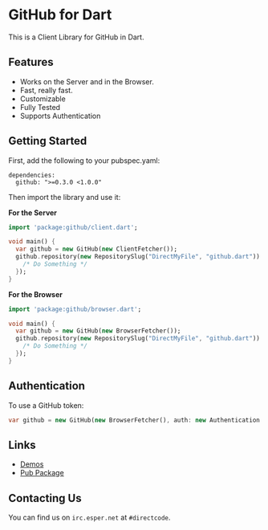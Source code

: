 # GitHub for Dart

This is a Client Library for GitHub in Dart.

## Features

- Works on the Server and in the Browser.
- Fast, really fast.
- Customizable
- Fully Tested
- Supports Authentication

## Getting Started

First, add the following to your pubspec.yaml:

```
dependencies:
  github: ">=0.3.0 <1.0.0"
```

Then import the library and use it:

**For the Server**
```dart
import 'package:github/client.dart';

void main() {
  var github = new GitHub(new ClientFetcher());
  github.repository(new RepositorySlug("DirectMyFile", "github.dart")).then((Repository repo) {
    /* Do Something */
  });
}
```

**For the Browser**
```dart
import 'package:github/browser.dart';

void main() {
  var github = new GitHub(new BrowserFetcher());
  github.repository(new RepositorySlug("DirectMyFile", "github.dart")).then((Repository repo) {
    /* Do Something */
  });
}
```

## Authentication

To use a GitHub token:

```dart
var github = new GitHub(new BrowserFetcher(), auth: new Authentication.withToken("YourTokenHere"));
```

## Links

- [Demos](http://github4dart.directcode.org/demos/)
- [Pub Package](https://pub.dartlang.org/packages/github)

## Contacting Us

You can find us on `irc.esper.net` at `#directcode`.
